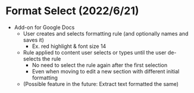 # Format Select (2022/6/21)
- Add-on for Google Docs
  - User creates and selects formatting rule (and optionally names and saves it)
    - Ex. red highlight & font size 14
  - Rule applied to content user selects or types until the user de-selects the rule
    - No need to select the rule again after the first selection
    - Even when moving to edit a new section with different initial formatting
  - (Possible feature in the future: Extract text formatted the same)
